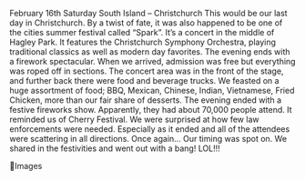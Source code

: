 February 16th Saturday
South Island – Christchurch
This would be our last day in Christchurch. By a twist of fate, it was also
happened to be one of the cities summer festival called “Spark”. It’s
a concert in the middle of Hagley Park. It features the Christchurch
Symphony Orchestra, playing traditional classics as well as modern
day favorites. The evening ends with a firework spectacular.
When we arrived, admission was free but everything was roped off in
sections. The concert area was in the front of the stage, and further
back there were food and beverage trucks.
We feasted on a huge assortment of food; BBQ, Mexican, Chinese,
Indian, Vietnamese, Fried Chicken, more than our fair share of desserts.
The evening ended with a festive fireworks show.
Apparently, they had about 70,000 people attend. It reminded us of
Cherry Festival. We were surprised at how few law enforcements were
needed. Especially as it ended and all of the attendees were
scattering in all directions.
Once again… Our timing was spot on. We shared in the festivities and
went out with a bang! LOL!!!

Images

